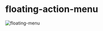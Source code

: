 # floating-action-menu

![floating-menu](https://user-images.githubusercontent.com/100160834/218178883-4cef204c-98a4-47a2-862d-51118753ee8e.gif)
